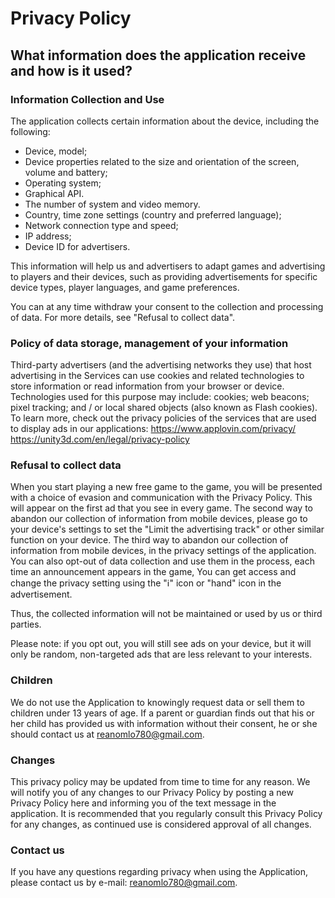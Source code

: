 # Privacy Policy

## What information does the application receive and how is it used?

### Information Collection and Use

The application collects certain information about the device, including the following:

- Device, model;
- Device properties related to the size and orientation of the screen, volume and battery;
-	Operating system;
- Graphical API.
- The number of system and video memory.
- Country, time zone settings (country and preferred language);
- Network connection type and speed;
- IP address;
- Device ID for advertisers.

This information will help us and advertisers to adapt games and advertising to players and their devices, such as providing advertisements for specific device types, player languages, and game preferences.

You can at any time withdraw your consent to the collection and processing of data. For more details, see "Refusal to collect data".

### Policy of data storage, management of your information

Third-party advertisers (and the advertising networks they use) that host advertising in the Services can use cookies and related technologies to store information or read information from your browser or device. Technologies used for this purpose may include: cookies; web beacons; pixel tracking; and / or local shared objects (also known as Flash cookies). To learn more, check out the privacy policies of the services that are used to display ads in our applications:
https://www.applovin.com/privacy/
https://unity3d.com/en/legal/privacy-policy

### Refusal to collect data

When you start playing a new free game to the game, you will be presented with a choice of evasion and communication with the Privacy Policy. This will appear on the first ad that you see in every game. The second way to abandon our collection of information from mobile devices, please go to your device's settings to set the "Limit the advertising track" or other similar function on your device. The third way to abandon our collection of information from mobile devices, in the privacy settings of the application. You can also opt-out of data collection and use them in the process, each time an announcement appears in the game, You can get access and change the privacy setting using the "ℹ" icon or "hand" icon in the advertisement.

Thus, the collected information will not be maintained or used by us or third parties.

Please note: if you opt out, you will still see ads on your device, but it will only be random, non-targeted ads that are less relevant to your interests.

### Children

We do not use the Application to knowingly request data or sell them to children under 13 years of age. If a parent or guardian finds out that his or her child has provided us with information without their consent, he or she should contact us at reanomlo780@gmail.com.

### Changes

This privacy policy may be updated from time to time for any reason. We will notify you of any changes to our Privacy Policy by posting a new Privacy Policy here and informing you of the text message in the application. It is recommended that you regularly consult this Privacy Policy for any changes, as continued use is considered approval of all changes.

### Contact us

If you have any questions regarding privacy when using the Application, please contact us by e-mail: reanomlo780@gmail.com.



